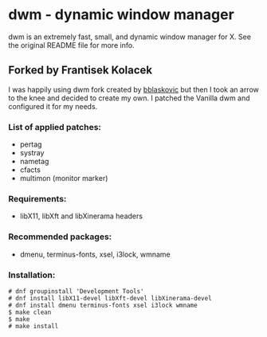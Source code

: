 # dwm - dynamic window manager

dwm is an extremely fast, small, and dynamic window manager for X. See the original README file for more info.

## Forked by Frantisek Kolacek

I was happily using dwm fork created by [bblaskovic](https://github.com/blaskovic/dwm) but then I took an arrow to the knee and decided to create my own. I patched the Vanilla dwm and configured it for my needs.

### List of applied patches:
- pertag
- systray
- nametag
- cfacts
- multimon (monitor marker)

### Requirements:
- libX11, libXft and libXinerama headers

### Recommended packages:
 - dmenu, terminus-fonts, xsel, i3lock, wmname

### Installation:
```
# dnf groupinstall 'Development Tools'
# dnf install libX11-devel libXft-devel libXinerama-devel
# dnf install dmenu terminus-fonts xsel i3lock wmname
$ make clean
$ make
# make install
```

